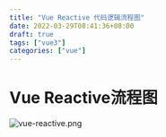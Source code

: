 ```yaml
---
title: "Vue Reactive 代码逻辑流程图"
date: 2022-03-29T08:41:36+08:00
draft: true
tags: ["vue3"]
categories: ["vue"]
---
```


# Vue Reactive流程图

![vue-reactive.png](https://p6-juejin.byteimg.com/tos-cn-i-k3u1fbpfcp/7510cbaeb62c47dc9a28fcd10bbba87a~tplv-k3u1fbpfcp-watermark.image?)